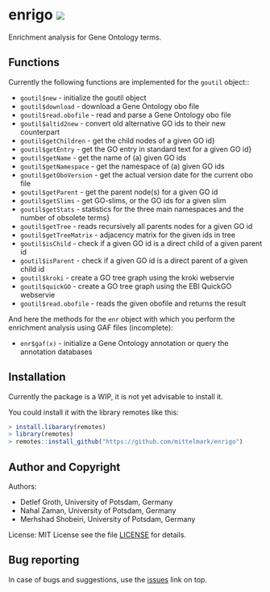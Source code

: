 # enrigo ![](https://github.com/mittelmark/enrigo/actions/workflows/r.yml/badge.svg)

Enrichment analysis for Gene Ontology terms.

## Functions

Currently the following functions are implemented for the `goutil` object::


- `goutil$new`  - initialize the goutil object
- `goutil$download`  - download a Gene Ontology obo file
- `goutil$read.obofile` - read and parse a Gene Ontology obo file
- `goutil$altid2new` - convert old alternative GO ids to their new counterpart
- `goutil$getChildren` - get the child nodes of a given GO id}
- `goutil$getEntry` - get the GO entry in standard text for a given GO id}
- `goutil$getName` - get the name of (a) given GO ids
- `goutil$getNamespace` - get the namespace of (a) given GO ids
- `goutil$getOboVersion` - get the actual version date for the current obo file
- `goutil$getParent` - get the parent node(s) for a given GO id
- `goutil$getSlims` - get GO-slims, or the GO ids for a given slim
- `goutil$getStats` - statistics for the three main namespaces and the number of obsolete terms}
- `goutil$getTree` - reads recursively all parents nodes for a given GO id
- `goutil$getTreeMatrix` - adjacency matrix for the given ids in tree
- `goutil$isChild` - check if a given GO id is a direct child of a given parent id
- `goutil$isParent` - check if a given GO id is a direct parent of a given child id
- `goutil$kroki` - create a GO tree graph using the kroki webservie
- `goutil$quickGO` - create a GO tree graph using the EBI QuickGO webservie
- `goutil$read.obofile` -  reads the given obofile and returns the result

And  here  the  methods  for the `enr`  object  with  which  you  perform  the
enrichment analysis using GAF files (incomplete):

- `enr$gaf(x)` - initialize a Gene Ontology annotation or query the annotation databases

## Installation 

Currently the package is a WIP, it is not yet advisable to install it.

You could install it with the library remotes like this:

```r
> install.libarary(remotes)
> library(remotes)
> remotes::install_github("https://github.com/mittelmark/enrigo")
```

## Author and Copyright

Authors: 

- Detlef Groth, University of Potsdam, Germany
- Nahal Zaman, University of Potsdam, Germany
- Merhshad Shobeiri, University of Potsdam, Germany

License: MIT License see the file [LICENSE](LICENSE) for details.

## Bug reporting

In case of bugs and suggestions, use the [issues](https://github.com/mittelmark/enrigo/issues) link on top.

